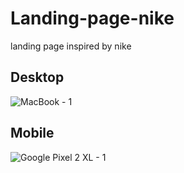 # Landing-page-nike
landing page inspired by nike

## Desktop
![MacBook - 1](https://user-images.githubusercontent.com/73085812/105763105-1c242100-5f34-11eb-8395-d55d4d30994c.png)

## Mobile
![Google Pixel 2 XL - 1](https://user-images.githubusercontent.com/73085812/105763340-6f966f00-5f34-11eb-8fab-5e389c06bddd.png)
